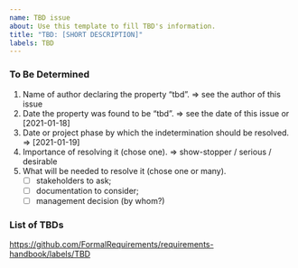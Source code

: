 ```yaml
---
name: TBD issue
about: Use this template to fill TBD's information.
title: "TBD: [SHORT DESCRIPTION]"
labels: TBD
---
```

### To Be Determined

1. Name of author declaring the property “tbd”.
  => see the author of this issue  
2. Date the property was found to be “tbd”.
  => see the date of this issue or [2021-01-18]
3. Date or project phase by which the indetermination should be resolved.
  => [2021-01-19]
4. Importance of resolving it (chose one). 
  => show-stopper / serious / desirable
5. What will be needed to resolve it (chose one or many).
    - [ ] stakeholders to ask; 
    - [ ] documentation to consider; 
    - [ ] management decision (by whom?)
  
### List of TBDs

https://github.com/FormalRequirements/requirements-handbook/labels/TBD
